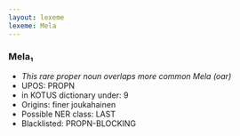 ```yaml
---
layout: lexeme
lexeme: Mela
---
```


###  Mela₁

* _This rare proper noun overlaps more common *Mela* (oar)_
* UPOS:  PROPN
* in KOTUS dictionary under:  9
* Origins: finer joukahainen 
* Possible NER class:  LAST
* Blacklisted:  PROPN-BLOCKING

